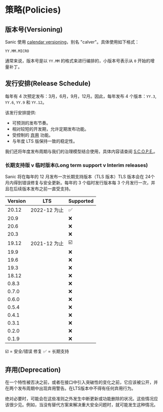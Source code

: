 # 策略(Policies)

## 版本号(Versioning)

Sanic 使用 [calendar versioning](https://calver.org/)，别名 "calver"。具体使用如下格式：

```
YY.MM.MICRO
```

通常来说，版本号是以 `YY.MM` 的格式来进行编排的，小版本号表示从 `0` 开始的增量补丁。


## 发行安排(Release Schedule)

每年有 4 次预定发布：3月，6月，9月，12月。因此，每年发布 4 个版本：`YY.3`, `YY.6`, `YY.9` 和 `YY.12`。

该发行安排提供:

- 可预测的发布节奏。
- 相对较短的开发期，允许定期发布功能。
- 受控制的 [弃用](#deprecation) 功能。
- 与年度 LTS 版保持一致的稳定性。

我们还将年度发布周期与我们的治理模型结合使用，具体内容请查阅 [S.C.O.P.E.](./scope.md)。

### 长期支持版 v 临时版本(Long term support v Interim releases)

Sanic 将在每年的 12 月发布一次长期支持版本（TLS 版本）TLS 版本会在 24个月内得到错误修复与安全更新。每年的 3 个临时发行版本每 3 个月发行一次，并且在后续版本发布之前一直受支持。

| Version | LTS           | Supported               |
| ------- | ------------- | ----------------------- |
| 20.12   |  2022-12 为止 | :white_check_mark:      |
| 20.9    |               | :x:                     |
| 20.6    |               | :x:                     |
| 20.3    |               | :x:                     |
| 19.12   | 2021-12 为止  | :ballot_box_with_check: |
| 19.9    |               | :x:                     |
| 19.6    |               | :x:                     |
| 19.3    |               | :x:                     |
| 18.12   |               | :x:                     |
| 0.8.3   |               | :x:                     |
| 0.7.0   |               | :x:                     |
| 0.6.0   |               | :x:                     |
| 0.5.4   |               | :x:                     |
| 0.4.1   |               | :x:                     |
| 0.3.1   |               | :x:                     |
| 0.2.0   |               | :x:                     |
| 0.1.9   |               | :x:                     |

:ballot_box_with_check: = 安全/错误 修复
:white_check_mark: = 长期支持

## 弃用(Deprecation)

在一个特性被否决之前，或者在接口中引入突破性的变化之前，它应该被公开，并在两个发布周期中出现弃用警告。在LTS版本中不得有任何弃用行为。

绝对必要时，可能会在这些准则之外发生中断更新或功能删除的状况。这些情况应该很少见。例如，当没有替代方案来解决重大安全问题时，就可能发生这种情况。

